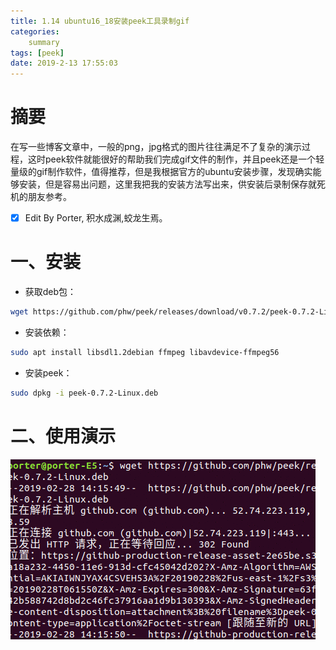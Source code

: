 ```yaml
---
title: 1.14 ubuntu16_18安装peek工具录制gif
categories: 
    summary    
tags: [peek]
date: 2019-2-13 17:55:03
---
```


# 摘要

在写一些博客文章中，一般的png，jpg格式的图片往往满足不了复杂的演示过程，这时peek软件就能很好的帮助我们完成gif文件的制作，并且peek还是一个轻量级的gif制作软件，值得推荐，但是我根据官方的ubuntu安装步骤，发现确实能够安装，但是容易出问题，这里我把我的安装方法写出来，供安装后录制保存就死机的朋友参考。

- [x] Edit By Porter, 积水成渊,蛟龙生焉。

<!-- more -->

# 一、安装

- 获取deb包：
```bash
wget https://github.com/phw/peek/releases/download/v0.7.2/peek-0.7.2-Linux.deb
```

- 安装依赖：

```bash
sudo apt install libsdl1.2debian ffmpeg libavdevice-ffmpeg56
```

- 安装peek：

```bash
sudo dpkg -i peek-0.7.2-Linux.deb
```
# 二、使用演示

![peek 软件安装演示效果](./image1/Peek_yanshi.gif)



